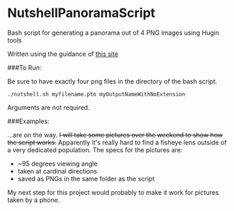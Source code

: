 # NutshellPanoramaScript

Bash script for generating a panorama out of 4 PNG images using Hugin tools

Written using the guidance of [this site](http://wiki.panotools.org/Panorama_scripting_in_a_nutshell)

###To Run:

Be sure to have exactly four png files in the directory of the bash script.

    ./nutshell.sh myfilename.pto myOutputNameWithNoExtension

Arguments are not required.

###Examples:

...are on the way.  ~~I will take some pictures over the weekend to show how the script works.~~
Apparently it's really hard to find a fisheye lens outside of a very dedicated population.  The specs for the pictures are: 
- ~95 degrees viewing angle
- taken at cardinal directions
- saved as PNGs in the same folder as the script

My next step for this project would probably to make it work for pictures taken by a phone.
